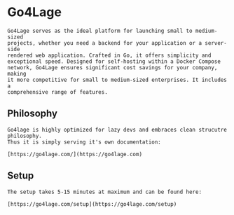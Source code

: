 # Go4Lage

    Go4Lage serves as the ideal platform for launching small to medium-sized
    projects, whether you need a backend for your application or a server-side
    rendered web application. Crafted in Go, it offers simplicity and
    exceptional speed. Designed for self-hosting within a Docker Compose
    network, Go4Lage ensures significant cost savings for your company, making
    it more competitive for small to medium-sized enterprises. It includes a
    comprehensive range of features.

## Philosophy

    Go4lage is highly optimized for lazy devs and embraces clean strucutre philosophy. 
    Thus it is simply serving it's own documentation:

    [https://go4lage.com/](https://go4lage.com)

## Setup

    The setup takes 5-15 minutes at maximum and can be found here:

    [https://go4lage.com/setup](https://go4lage.com/setup)


